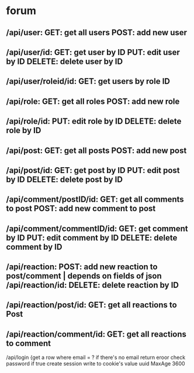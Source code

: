 # forum

/api/user:
GET: get all users
POST: add new user
----------------------------
/api/user/id:
GET: get user by ID
PUT: edit user by ID
DELETE: delete user by ID
----------------------------
/api/user/roleid/id:
GET: get users by role ID
--------------------------------------------------------
/api/role:
GET: get all roles
POST: add new role
----------------------------
/api/role/id:
PUT: edit role by ID
DELETE: delete role by ID
--------------------------------------------------------
/api/post:
GET: get all posts
POST: add new post
----------------------------
/api/post/id:
GET: get post by ID
PUT: edit post by ID
DELETE: delete post by ID 
--------------------------------------------------------
/api/comment/postID/id:
GET: get all comments to post
POST: add new comment to post
----------------------------
/api/comment/commentID/id:
GET: get comment by ID
PUT: edit comment by ID
DELETE: delete comment by ID 
--------------------------------------------------------
/api/reaction:
POST: add new reaction to post/comment | depends on fields of json
/api/reaction/id:
DELETE: delete reaction by ID
----------------------------
/api/reaction/post/id:
GET: get all reactions to Post
----------------------------
/api/reaction/comment/id:
GET: get all reactions to comment
--------------------------------------------------------
/api/login
{get a row where email  = ?
if there's no email return eroor
check password
if true create session
write to cookie's value uuid
MaxAge 3600
